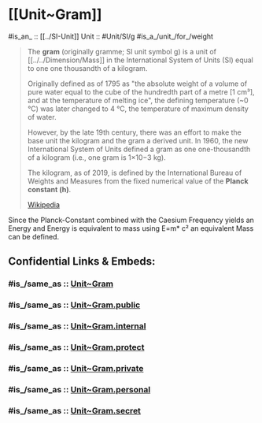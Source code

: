
# [[Unit~Gram]] 


#is_an_ :: [[../SI-Unit]] 
Unit :: #Unit/SI/g
#is_a_/unit_/for_/weight 

> The **gram** (originally gramme; SI unit symbol g) is a unit of [[../../Dimension/Mass]] in the International System of Units (SI) equal to one one thousandth of a kilogram.
>
> Originally defined as of 1795 as "the absolute weight of a volume of pure water 
> equal to the cube of the hundredth part of a metre [1 cm³], and at the temperature of melting ice", 
> the defining temperature (~0 °C) was later changed to 4 °C, 
> the temperature of maximum density of water.
>
> However, by the late 19th century, there was an effort to make the base unit the kilogram 
> and the gram a derived unit. 
> In 1960, the new International System of Units defined  a gram as one one-thousandth of a kilogram 
> (i.e., one gram is 1×10−3 kg). 
> 
> The kilogram, as of 2019, is defined by the International Bureau of Weights and Measures 
> from the fixed numerical value of the **Planck constant (h)**.
>
> [Wikipedia](https://en.wikipedia.org/wiki/Gram)

Since the Planck-Constant combined with the Caesium Frequency yields an Energy and Energy is equivalent to mass using E=m* c² an equivalent Mass can be defined. 


## Confidential Links & Embeds: 

### #is_/same_as :: [Unit~Gram](/_Standards/Unit/SI-Unit/Unit~Gram.md) 

### #is_/same_as :: [Unit~Gram.public](/_public/Unit/SI-Unit/Unit~Gram.public.md) 

### #is_/same_as :: [Unit~Gram.internal](/_internal/Unit/SI-Unit/Unit~Gram.internal.md) 

### #is_/same_as :: [Unit~Gram.protect](/_protect/Unit/SI-Unit/Unit~Gram.protect.md) 

### #is_/same_as :: [Unit~Gram.private](/_private/Unit/SI-Unit/Unit~Gram.private.md) 

### #is_/same_as :: [Unit~Gram.personal](/_personal/Unit/SI-Unit/Unit~Gram.personal.md) 

### #is_/same_as :: [Unit~Gram.secret](/_secret/Unit/SI-Unit/Unit~Gram.secret.md)

